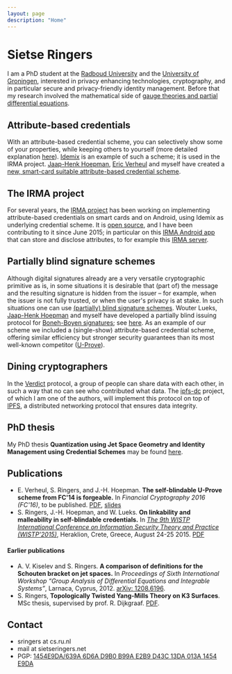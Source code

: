 ```yaml
---
layout: page
description: "Home"
---
```

# Sietse Ringers

I am a PhD student at the [Radboud University](http://www.ru.nl/ds/) and the [University of Groningen](http://www.math.rug.nl/jbi/), interested in privacy enhancing technologies, cryptography, and in particular secure and privacy-friendly identity management. Before that my research involved the mathematical side of [gauge theories and partial differential equations](files/mscthesis.pdf).

## Attribute-based credentials
With an attribute-based credential scheme, you can selectively show some of your properties, while keeping others to yourself (more detailed explanation [here](https://www.irmacard.org/irma/)). [Idemix](http://www.zurich.ibm.com/idemix/) is an example of such a scheme; it is used in the IRMA project. [Jaap-Henk Hoepman](http://www.cs.ru.nl/~jhh/), [Eric Verheul](http://www.cs.ru.nl/E.Verheul/) and myself have created a [new, smart-card suitable attribute-based credential scheme](files/abc.pdf).

## The IRMA project
For several years, the [IRMA project](https://www.irmacard.org) has been working on implementing attribute-based credentials on smart cards and on Android, using Idemix as underlying credential scheme. It is [open source](https://github.com/credentials/), and I have been contributing to it since June 2015; in particular on this [IRMA Android app](https://github.com/credentials/irma_android_cardemu) that can store and disclose attributes, to for example this [IRMA server](https://github.com/credentials/irma_api_server).

## Partially blind signature schemes
Although digital signatures already are a very versatile cryptographic primitive as is, in some situations it is desirable that (part of) the message and the resulting signature is hidden from the issuer – for example, when the issuer is not fully trusted, or when the user's privacy is at stake. In such situations one can use [(partially) blind signature schemes](https://en.wikipedia.org/wiki/Blind_signature). Wouter Lueks, [Jaap-Henk Hoepman](http://www.cs.ru.nl/~jhh/) and myself have developed a partially blind issuing protocol for [Boneh-Boyen signatures](http://link.springer.com/chapter/10.1007%2F978-3-540-24676-3_4); see [here](files/bbb.pdf). As an example of our scheme we included a (single-show) attribute-based credential scheme, offering similar efficiency but stronger security guarantees than its most well-known competitor ([U-Prove](http://research.microsoft.com/en-us/projects/u-prove/)).

## Dining cryptographers
In the [Verdict](http://dedis.cs.yale.edu/dissent/papers/verdict-abs) protocol, a group of people can share data with each other, in such a way that no can see who contributed what data. The [ipfs-dc](https://github.com/confiks/ipfs-dc) project, of which I am one of the authors, will implement this protocol on top of [IPFS](https://ipfs.io/), a distributed networking protocol that ensures data integrity.

## PhD thesis
My PhD thesis **Quantization using Jet Space Geometry and
Identity Management using Credential Schemes** may be found [here](files/thesis.pdf).

## Publications
* E. Verheul, S. Ringers, and J.-H. Hoepman. **The self-blindable U-Prove scheme from FC'14 is forgeable.** In _Financial Cryptography 2016 (FC'16)_, to be published. [PDF](https://eprint.iacr.org/2015/725.pdf), [slides](files/fc-16-talk.pdf)
* S. Ringers, J.-H. Hoepman, and W. Lueks. **On linkability and malleability in self-blindable credentials.** In [_The 9th WISTP International Conference on Information Security Theory and Practice (WISTP'2015)_](http://link.springer.com/chapter/10.1007/978-3-319-24018-3_13), Heraklion, Crete, Greece, August 24-25 2015. [PDF](files/sbc-linkable.pdf)

#### Earlier publications
* A. V. Kiselev and S. Ringers. **A comparison of definitions for the Schouten bracket on jet spaces.** In _Proceedings of Sixth International Workshop “Group Analysis of Differential Equations and Integrable Systems”_, Larnaca, Cyprus, 2012. [arXiv: 1208.6196](http://arxiv.org/abs/1208.6196).
* S. Ringers, **Topologically Twisted Yang-Mills Theory on K3 Surfaces**. MSc thesis, supervised by prof. R. Dijkgraaf. [PDF](files/mscthesis.pdf).

## Contact

 * sringers at cs.ru.nl
 * mail at sietseringers.net
 * PGP: [1454E9DA/639A 6D6A D9B0 B99A E2B9  D43C 13DA 013A 1454 E9DA](https://pgp.mit.edu/pks/lookup?op=get&search=0x13DA013A1454E9DA)
